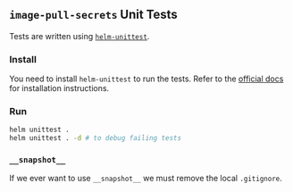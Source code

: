 ## `image-pull-secrets` Unit Tests
Tests are written using [`helm-unittest`](https://github.com/helm-unittest/helm-unittest).

### Install
You need to install `helm-unittest` to run the tests. Refer to the [official docs](https://github.com/helm-unittest/helm-unittest?tab=readme-ov-file#install) for installation instructions.

### Run
```bash
helm unittest .
helm unittest . -d # to debug failing tests
```

### `__snapshot__`
If we ever want to use `__snapshot__` we must remove the local `.gitignore`.